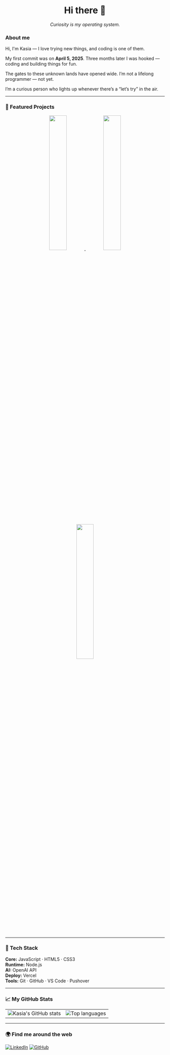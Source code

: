 <h1 align="center">Hi there 👋</h1>
<p align="center"><em>Curiosity is my operating system.</em></p>

### About me
<p>
  Hi, I'm Kasia — I love trying new things, and coding is one of them.
</p>
<p>
  My first commit was on <strong>April 5, 2025</strong>. Three months later I was hooked — coding and building things for fun.
</p>
<p>
  The gates to these unknown lands have opened wide. I’m not a lifelong programmer — not yet.
</p> 
<p> 
  I’m a curious person who lights up whenever there’s a “let’s try” in the air.
</p>


---

### 🚧 Featured Projects

<div align="center">

  <a href="https://github.com/katawiecz/quiviva">
    <img src="https://github-readme-stats.vercel.app/api/pin/?username=katawiecz&repo=quiviva&theme=gruvbox_light&hide_border=true" width="33%" />
  </a>
 
  <a href="https://github.com/katawiecz/small_projects_katawiecz">
    <img src="https://github-readme-stats.vercel.app/api/pin/?username=katawiecz&repo=small_projects_katawiecz&theme=gruvbox_light&hide_border=true" width="33%" />
  </a>

   <a href="https://github.com/katawiecz/temperious-manager">
    <img src="https://github-readme-stats.vercel.app/api/pin/?username=katawiecz&repo=temperious-manager&theme=gruvbox_light&hide_border=true" width="33%" />
  </a>

</div>


---

### 🧰 Tech Stack
**Core:** JavaScript · HTML5 · CSS3  
**Runtime:** Node.js  
**AI:** OpenAI API  
**Deploy:** Vercel  
**Tools:** Git · GitHub · VS Code · Pushover


---

### 📈 My GitHub Stats

<table>
  <tr>
    <td>
      <picture>
        <source media="(prefers-color-scheme: dark)" srcset="https://github-readme-stats.vercel.app/api?username=katawiecz&show_icons=true&theme=tokyonight&hide_border=true" />
        <img alt="Kasia's GitHub stats" src="https://github-readme-stats.vercel.app/api?username=katawiecz&show_icons=true&theme=gruvbox_light&hide_border=true" />
      </picture>
    </td>
    <td>
      <picture>
        <source media="(prefers-color-scheme: dark)" srcset="https://github-readme-stats.vercel.app/api/top-langs/?username=katawiecz&layout=compact&theme=tokyonight&hide_border=true" />
        <img alt="Top languages" src="https://github-readme-stats.vercel.app/api/top-langs/?username=katawiecz&layout=compact&theme=gruvbox_light&hide_border=true" />
      </picture>
    </td>
  </tr>
</table>

---

### 🌍 Find me around the web
[![LinkedIn](https://img.shields.io/badge/LinkedIn-Kasia%20Wieczorek-blue?logo=linkedin)](https://linkedin.com/in/katarzyna-wieczorek-personalprofile)
[![GitHub](https://img.shields.io/badge/GitHub-katawiecz-black?logo=github)](https://github.com/katawiecz)

